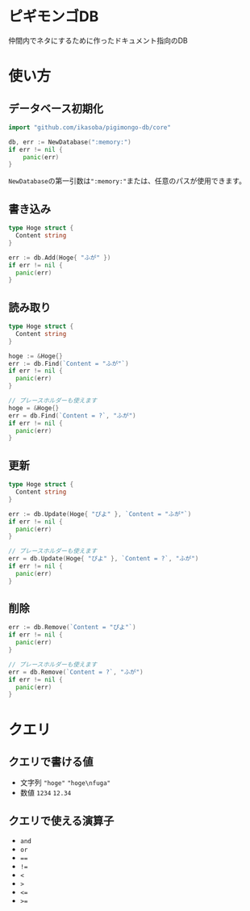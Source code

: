 # ピギモンゴDB

仲間内でネタにするために作ったドキュメント指向のDB

# 使い方

## データベース初期化
```go
import "github.com/ikasoba/pigimongo-db/core"

db, err := NewDatabase(":memory:")
if err != nil {
	panic(err)
}
```

`NewDatabase`の第一引数は`":memory:"`または、任意のパスが使用できます。

## 書き込み
```go
type Hoge struct {
  Content string
}

err := db.Add(Hoge{ "ふが" })
if err != nil {
  panic(err)
}
```

## 読み取り
```go
type Hoge struct {
  Content string
}

hoge := &Hoge{}
err := db.Find(`Content = "ふが"`)
if err != nil {
  panic(err)
}

// プレースホルダーも使えます
hoge = &Hoge{}
err = db.Find(`Content = ?`, "ふが")
if err != nil {
  panic(err)
}
```

## 更新
```go
type Hoge struct {
  Content string
}

err := db.Update(Hoge{ "ぴよ" }, `Content = "ふが"`)
if err != nil {
  panic(err)
}

// プレースホルダーも使えます
err = db.Update(Hoge{ "ぴよ" }, `Content = ?`, "ふが")
if err != nil {
  panic(err)
}
```

## 削除
```go
err := db.Remove(`Content = "ぴよ"`)
if err != nil {
  panic(err)
}

// プレースホルダーも使えます
err = db.Remove(`Content = ?`, "ふが")
if err != nil {
  panic(err)
}
```

# クエリ

## クエリで書ける値
- 文字列 `"hoge"` `"hoge\nfuga"`
- 数値 `1234` `12.34`

## クエリで使える演算子
- `and`
- `or`
- `==`
- `!=`
- `<`
- `>`
- `<=`
- `>=`